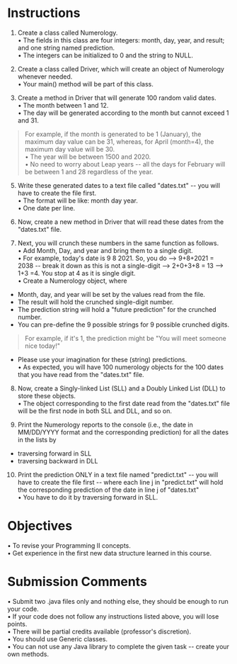 # Instructions

1) Create a class called Numerology.  
• The fields in this class are four integers: month, day, year, and result; and one string named prediction.  
• The integers can be initialized to 0 and the string to NULL.  

2) Create a class called Driver, which will create an object of Numerology whenever needed.  
• Your main() method will be part of this class.  

3) Create a method in Driver that will generate 100 random valid dates.  
• The month between 1 and 12.  
• The day will be generated according to the month but cannot exceed 1 and 31.  
> For example, if the month is generated to be 1 (January), the maximum day value can be 31, whereas, for April (month=4), the maximum day value will be 30.  
• The year will be between 1500 and 2020.  
• No need to worry about Leap years -- all the days for February will be between 1 and 28 regardless of the year.  

5) Write these generated dates to a text file called "dates.txt" -- you will have to create the file first.  
• The format will be like: month day year.  
• One date per line.  

6) Now, create a new method in Driver that will read these dates from the "dates.txt" file.  

7) Next, you will crunch these numbers in the same function as follows.  
• Add Month, Day, and year and bring them to a single digit.  
• For example, today's date is 9 8 2021. So, you do --> 9+8+2021 = 2038 -- break it down as this is not a single-digit --> 2+0+3+8 = 13 --> 1+3 =4. You stop at 4 as it is single digit.  
• Create a Numerology object, where  
- Month, day, and year will be set by the values read from the file.  
- The result will hold the crunched single-digit number.  
- The prediction string will hold a "future prediction" for the crunched number.  
- You can pre-define the 9 possible strings for 9 possible crunched digits.  
> For example, if it's 1, the prediction might be "You will meet someone nice today!"  
- Please use your imagination for these (string) predictions.  
• As expected, you will have 100 numerology objects for the 100 dates that you have read from the "dates.txt" file.  

8) Now, create a Singly-linked List (SLL) and a Doubly Linked List (DLL) to store these objects.  
• The object corresponding to the first date read from the "dates.txt" file will be the first node in both SLL and DLL, and so on.  

9) Print the Numerology reports to the console (i.e., the date in MM/DD/YYYY format and the corresponding prediction) for all the dates in the lists by  
- traversing forward in SLL  
- traversing backward in DLL  

10) Print the prediction ONLY in a text file named "predict.txt" -- you will have to create the file first -- where each line j in "predict.txt" will hold the corresponding prediction of the date in line j of "dates.txt"  
• You have to do it by traversing forward in SLL.  
 

# Objectives
• To revise your Programming II concepts.  
• Get experience in the first new data structure learned in this course.  
 

# Submission Comments
• Submit two .java files only and nothing else, they should be enough to run your code.  
• If your code does not follow any instructions listed above, you will lose points.  
• There will be partial credits available (professor's discretion).  
• You should use Generic classes.  
• You can not use any Java library to complete the given task -- create your own methods.  
